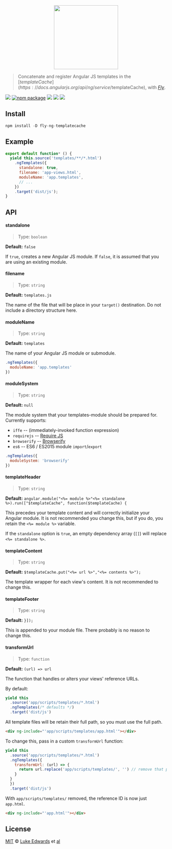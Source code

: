 <div align="center">
  <a href="http://github.com/flyjs/fly">
    <img width=200px  src="https://cloud.githubusercontent.com/assets/8317250/8733685/0be81080-2c40-11e5-98d2-c634f076ccd7.png">
  </a>
</div>

> Concatenate and register Angular JS templates in the [$templateCache](https://docs.angularjs.org/api/ng/service/$templateCache), with _[Fly][fly]_.

[![][fly-badge]][fly]
[![npm package][npm-ver-link]][releases]
[![][dl-badge]][npm-pkg-link]
[![][travis-badge]][travis-link]
[![][mit-badge]][mit]

## Install

```a
npm install -D fly-ng-templatecache
```

## Example

```js
export default function* () {
  yield this.source('templates/**/*.html')
    .ngTemplates({
      standalone: true,
      filename: 'app-views.html',
      moduleName: 'app.templates',
      // ...
    })
    .target('dist/js');
}
```

## API

#### standalone

> Type: `boolean`

**Default:** `false`

If `true`, creates a new Angular JS module. If `false`, it is assumed that you are using an existing module.

#### filename

> Type: `string`

**Default:** `templates.js`

The name of the file that will be place in your `target()` destination. Do not include a directory structure here.

#### moduleName

> Type: `string`

**Default:** `templates`

The name of your Angular JS module or submodule.

```js
.ngTemplates({
  moduleName: 'app.templates'
})
```

#### moduleSystem

> Type: `string`

**Default:** `null`

The module system that your templates-module should be prepared for. Currently supports:
* `iffe` -- (immediately-invoked function expression)
* `requirejs` -- [Require JS](http://requirejs.org/docs/api.html#define)
* `browserify` -- [Browserify](https://github.com/substack/node-browserify#browserify)
* `es6` -- ES6 / ES2015 module `import`/`export`

```js
.ngTemplates({
  moduleSystem: 'browserify'
})
```

#### templateHeader

> Type: `string`

**Default:** `angular.module("<%= module %>"<%= standalone %>).run(["$templateCache", function($templateCache) {`

This precedes your template content and will correctly initialize your Angular module. It is not recommended you change this, but if you do, you retain the `<%= module %>` variable.

If the `standalone` option is `true`, an empty dependency array (`[]`) will replace `<%= standalone %>`. 

#### templateContent

> Type: `string`

**Default:** `$templateCache.put("<%= url %>","<%= contents %>");`

The template wrapper for each view's content. It is not recommended to change this.

#### templateFooter

> Type: `string`

**Default:** `}]);`

This is appended to your module file. There probably is no reason to change this.

#### transformUrl

> Type: `function`

**Default:** `(url) => url`

The function that handles or alters your views' reference URLs.

By default:
```js
yield this
  .source('app/scripts/templates/*.html')
  .ngTemplates(/* defaults */)
  .target('dist/js')
```

All template files will be retain their full path, so you must use the full path.

```html
<div ng-include="'app/scripts/templates/app.html'"></div>
```

To change this, pass in a custom `transformUrl` function:

```js
yield this
  .source('app/scripts/templates/*.html')
  .ngTemplates({
    transformUrl: (url) => {
      return url.replace('app/scripts/templates/', '') // remove that path
    }
  }
  })
  .target('dist/js')
```

With `app/scripts/templates/` removed, the reference ID is now just `app.html`.

```html
<div ng-include="'app.html'"></div>
```

## License

[MIT][mit] © [Luke Edwards][author] et [al][contributors]


[mit]:          http://opensource.org/licenses/MIT
[author]:       https://lukeed.com
[contributors]: https://github.com/lukeed/fly-ng-templatecache/graphs/contributors
[releases]:     https://github.com/lukeed/fly-ng-templatecache/releases
[fly]:          https://www.github.com/flyjs/fly
[fly-badge]:    https://img.shields.io/badge/fly-JS-05B3E1.svg?style=flat-square
[mit-badge]:    https://img.shields.io/badge/license-MIT-444444.svg?style=flat-square
[npm-pkg-link]: https://www.npmjs.org/package/fly-ng-templatecache
[npm-ver-link]: https://img.shields.io/npm/v/fly-ng-templatecache.svg?style=flat-square
[dl-badge]:     http://img.shields.io/npm/dm/fly-ng-templatecache.svg?style=flat-square
[travis-link]:  https://travis-ci.org/lukeed/fly-ng-templatecache
[travis-badge]: http://img.shields.io/travis/lukeed/fly-ng-templatecache.svg?style=flat-square
